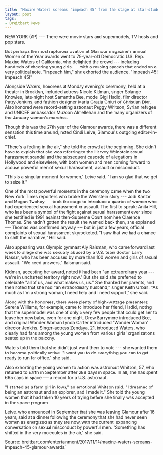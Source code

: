 ```yaml
---
title: "Maxine Waters screams 'impeach 45' from the stage at star-studded Glamour Awards"
layout: post
tags:
- Breitbart News
---
```


NEW YORK (AP) --- There were movie stars and supermodels, TV hosts and pop stars.

But perhaps the most rapturous ovation at Glamour magazine's annual Women of the Year awards went to 79-year-old Democratic U.S. Rep. Maxine Waters of California, who delighted the crowd --- including hundreds of cheering young girls --- with a rousing speech that ended on a very political note. "Impeach him," she exhorted the audience. "Impeach 45! Impeach 45!"

Alongside Waters, honorees at Monday evening's ceremony, held at a theater in Brooklyn, included actress Nicole Kidman, singer Solange Knowles, late-night host Samantha Bee, model Gigi Hadid, film director Patty Jenkins, and fashion designer Maria Grazia Chiuri of Christian Dior. Also honored were record-setting astronaut Peggy Whitson, Syrian refugee and UNICEF ambassador Muzoon Almellehan and the many organizers of the January women's marches.

Though this was the 27th year of the Glamour awards, there was a different sensation this time around, noted Cindi Leive, Glamour's outgoing editor-in-chief.

"There's a feeling in the air," she told the crowd at the beginning. She didn't have to explain that she was referring to the Harvey Weinstein sexual harassment scandal and the subsequent cascade of allegations in Hollywood and elsewhere, with both women and men coming forward to accuse powerful men of sexual harassment, assault or misconduct.

"This is a singular moment for women," Leive said. "I am so glad that we get to seize it."

One of the most powerful moments in the ceremony came when the two New York Times reporters who broke the Weinstein story --- Jodi Kantor and Megan Twohey --- took the stage to introduce a quartet of women who had experienced sexual harassment or assault. The first to speak: Anita Hill, who has been a symbol of the fight against sexual harassment ever since she testified in 1991 against then-Supreme Court nominee Clarence Thomas. She hadn't gotten the result she wanted back then, she explained --- Thomas was confirmed anyway --- but in just a few years, official complaints of sexual harassment skyrocketed. "I saw that we had a chance to shift the narrative," Hill said.

Also appearing was Olympic gymnast Aly Raisman, who came forward last week to allege she was sexually abused by a U.S. team doctor, Larry Nassar, who has been accused by more than 100 women and girls of sexual assault. "We need answers," Raisman said.

Kidman, accepting her award, noted it had been "an extraordinary year --- we're in uncharted territory right now." But she said she preferred to celebrate "all of us, and what makes us, us." She thanked her parents, and then noted that she had "an extraordinary husband," singer Keith Urban. "As much as I'm a strong woman, I need help and I need support," she said.

Along with the honorees, there were plenty of high-wattage presenters: Serena Williams, for example, came to introduce her friend, Hadid, noting that the supermodel was one of only a very few people that could get her to leave her new baby, even for one night. Drew Barrymore introduced Bee, and original Wonder Woman Lynda Carter introduced "Wonder Woman" director Jenkins. Singer-actress Zendaya, 21, introduced Waters, who clearly had fans among the young women from various girls' organizations seated up in the balcony.

Waters told them that she didn't just want them to vote --- she wanted them to become politically active. "I want you to do everything you can to get ready to run for office," she said.

Also exhorting the young women to action was astronaut Whitson, 57, who returned to Earth in September after 288 days in space. In all, she has spent 665 days in space --- a record for a U.S. astronaut.

"I started as a farm girl in Iowa," an emotional Whitson said. "I dreamed of being an astronaut and an explorer, and I made it." She told the young women that it had taken 10 years of trying before she finally was accepted in the space program.

Leive, who announced in September that she was leaving Glamour after 16 years, said at a dinner following the ceremony that she had never seen women as energized as they are now, with the current, expanding conversation on sexual misconduct by powerful men. "Something has shifted in the very molecules in the air," she said.

Source: breitbart.com/entertainment/2017/11/14/maxine-waters-screams-impeach-45-glamour-awards/
